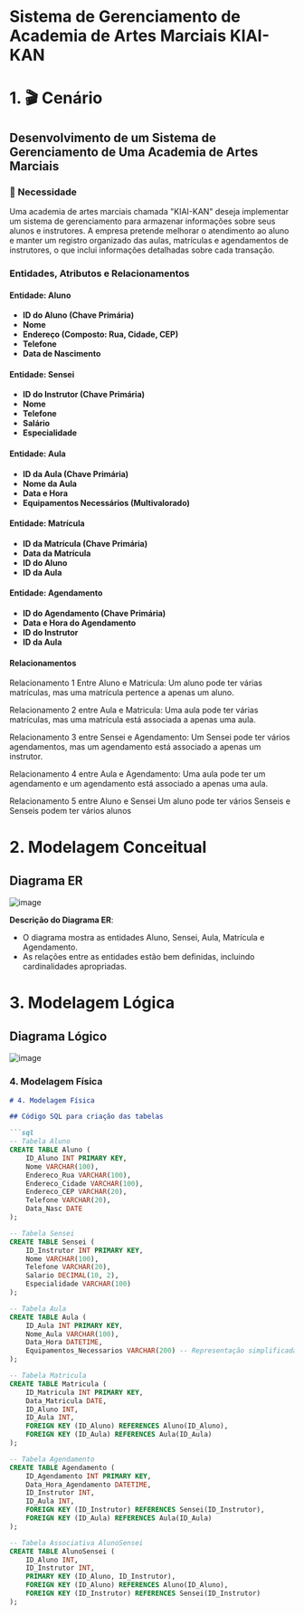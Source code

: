 # Sistema de Gerenciamento de Academia de Artes Marciais KIAI-KAN

# 1. 🎬 Cenário

## Desenvolvimento de um Sistema de Gerenciamento de Uma Academia de Artes Marciais

### 🥋 Necessidade

Uma academia de artes marciais chamada "KIAI-KAN" deseja implementar um sistema de gerenciamento para armazenar informações sobre seus alunos e instrutores. A empresa pretende melhorar o atendimento ao aluno e manter um registro organizado das aulas, matrículas e agendamentos de instrutores, o que inclui informações detalhadas sobre cada transação.

### Entidades, Atributos e Relacionamentos

#### Entidade: Aluno
- **ID do Aluno (Chave Primária)**
- **Nome**
- **Endereço (Composto: Rua, Cidade, CEP)**
- **Telefone**
- **Data de Nascimento**

#### Entidade: Sensei
- **ID do Instrutor (Chave Primária)**
- **Nome**
- **Telefone**
- **Salário**
- **Especialidade**

#### Entidade: Aula
- **ID da Aula (Chave Primária)**
- **Nome da Aula**
- **Data e Hora**
- **Equipamentos Necessários (Multivalorado)**

#### Entidade: Matrícula
- **ID da Matrícula (Chave Primária)**
- **Data da Matrícula**
- **ID do Aluno**
- **ID da Aula**

#### Entidade: Agendamento
- **ID do Agendamento (Chave Primária)**
- **Data e Hora do Agendamento**
- **ID do Instrutor**
- **ID da Aula**

#### Relacionamentos
Relacionamento 1
Entre Aluno e Matricula:
Um aluno pode ter várias matrículas, mas uma matrícula pertence a apenas um aluno.

Relacionamento 2
entre Aula e Matricula:
Uma aula pode ter várias matrículas, mas uma matrícula está associada a apenas uma aula.

Relacionamento 3
entre Sensei e Agendamento:
Um Sensei pode ter vários agendamentos, mas um agendamento está associado a apenas um instrutor.

Relacionamento 4
entre Aula e Agendamento:
Uma aula pode ter um agendamento e um agendamento está associado a apenas uma aula.

Relacionamento 5
entre Aluno e Sensei
Um aluno pode ter vários Senseis e Senseis podem ter vários alunos


# 2. Modelagem Conceitual

## Diagrama ER

![image](https://github.com/ITzspi/prova-sql/assets/141787351/5d811d69-9509-4fa1-b4d1-ad9c9cde667c)



**Descrição do Diagrama ER**: 
- O diagrama mostra as entidades Aluno, Sensei, Aula, Matrícula e Agendamento.
- As relações entre as entidades estão bem definidas, incluindo cardinalidades apropriadas.


# 3. Modelagem Lógica

## Diagrama Lógico
![image](https://github.com/ITzspi/prova-sql/assets/141787351/57038ca5-8c25-45c8-a933-e86c2356bb05)



### 4. Modelagem Física

```markdown
# 4. Modelagem Física

## Código SQL para criação das tabelas

```sql
-- Tabela Aluno
CREATE TABLE Aluno (
    ID_Aluno INT PRIMARY KEY,
    Nome VARCHAR(100),
    Endereco_Rua VARCHAR(100),
    Endereco_Cidade VARCHAR(100),
    Endereco_CEP VARCHAR(20),
    Telefone VARCHAR(20),
    Data_Nasc DATE
);

-- Tabela Sensei
CREATE TABLE Sensei (
    ID_Instrutor INT PRIMARY KEY,
    Nome VARCHAR(100),
    Telefone VARCHAR(20),
    Salario DECIMAL(10, 2),
    Especialidade VARCHAR(100)
);

-- Tabela Aula
CREATE TABLE Aula (
    ID_Aula INT PRIMARY KEY,
    Nome_Aula VARCHAR(100),
    Data_Hora DATETIME,
    Equipamentos_Necessarios VARCHAR(200) -- Representação simplificada para o multivalorado
);

-- Tabela Matricula
CREATE TABLE Matricula (
    ID_Matricula INT PRIMARY KEY,
    Data_Matricula DATE,
    ID_Aluno INT,
    ID_Aula INT,
    FOREIGN KEY (ID_Aluno) REFERENCES Aluno(ID_Aluno),
    FOREIGN KEY (ID_Aula) REFERENCES Aula(ID_Aula)
);

-- Tabela Agendamento
CREATE TABLE Agendamento (
    ID_Agendamento INT PRIMARY KEY,
    Data_Hora_Agendamento DATETIME,
    ID_Instrutor INT,
    ID_Aula INT,
    FOREIGN KEY (ID_Instrutor) REFERENCES Sensei(ID_Instrutor),
    FOREIGN KEY (ID_Aula) REFERENCES Aula(ID_Aula)
);

-- Tabela Associativa AlunoSensei
CREATE TABLE AlunoSensei (
    ID_Aluno INT,
    ID_Instrutor INT,
    PRIMARY KEY (ID_Aluno, ID_Instrutor),
    FOREIGN KEY (ID_Aluno) REFERENCES Aluno(ID_Aluno),
    FOREIGN KEY (ID_Instrutor) REFERENCES Sensei(ID_Instrutor)
);


